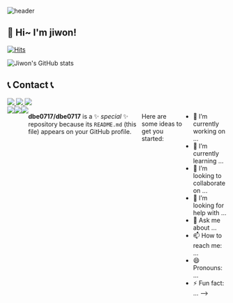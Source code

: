 ![header](https://capsule-render.vercel.app/api?type=waving&text=Happy%20Jiwon&fontColor=640064&height=120&fontSize=60&animation=twinkling)
## 👋 Hi~ I'm jiwon!
[![Hits](https://hits.seeyoufarm.com/api/count/incr/badge.svg?url=https%3A%2F%2Fgithub.com%2Fdbe0717%2Fdbe0717&count_bg=%23D28CD7&title_bg=%23888688&icon=opsgenie.svg&icon_color=%23E7E7E7&title=Visitor&edge_flat=false)](https://hits.seeyoufarm.com)       

![Jiwon's GitHub stats](https://github-readme-stats.vercel.app/api?username=dbe0717&show_icons=true&theme=jolly)

## 📞 Contact 📞
<a href="mailto:dbe0717@naver.com">
    <img src="https://img.shields.io/badge/NAVER-03C75A?style=flat-square&logo=NAVER&logoColor=white"/> <img src="https://img.shields.io/badge/Instagram-E4405F?style=flat-square&logo=Instagram&logoColor=white"/> <img src="https://img.shields.io/badge/Kakao-FFCD00?style=flat-square&logo=Kakao&logoColor=white"/>
</a>

<div style="display:flex; flex-direction:row;">
    <a href="mailto:dbe0717@naver.com">
        <img src="https://img.shields.io/badge/
        Email-03C75A?style=for-the-badge&logo=NAVER&logoColor=white"> 
    </a>
    <a href="https://open.kakao.com/o/jiwon0717">
        <img src="https://img.shields.io/badge/
        KakaoTalk-FFCD00?style=for-the-badge&logoColor=black&logo=KakaoTalk"> 
    </a>
    <a href="https://www.instagram.com/yoonbly_97">
        <img src="https://img.shields.io/badge/
        Instagram-E4405F?style=for-the-badge&logo=Instagram&logoColor=white"> 
    </a>





**dbe0717/dbe0717** is a ✨ _special_ ✨ repository because its `README.md` (this file) appears on your GitHub profile.

Here are some ideas to get you started:

- 🔭 I’m currently working on ...
- 🌱 I’m currently learning ...
- 👯 I’m looking to collaborate on ...
- 🤔 I’m looking for help with ...
- 💬 Ask me about ...
- 📫 How to reach me: ...
- 😄 Pronouns: ...
- ⚡ Fun fact: ...
-->
